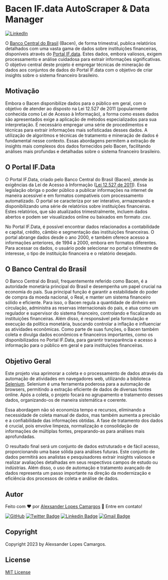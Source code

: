 # Bacen IF.data AutoScraper & Data Manager

[![LinkedIn](https://img.shields.io/badge/%40alexcamargos-230A66C2?style=social&logo=LinkedIn&label=LinkedIn&color=white)](https://www.linkedin.com/in/alexcamargos)

O [Banco Central do Brasil](https://www.bcb.gov.br/) (Bacen), de forma trimestral, publica relatórios detalhados com uma vasta gama de dados sobre instituições financeiras, disponíveis através do [Portal IF.data](https://www3.bcb.gov.br/ifdata/). Estes dados, embora valiosos, exigem processamento e análise cuidadosa para extrair informações significativas. O objetivo central deste projeto é empregar técnicas de mineração de dados aos conjuntos de dados do Portal IF.data com o objetivo de criar insights sobre o sistema financeiro brasileiro.

## Motivação

Embora o Bacen disponibilize dados para o público em geral, com o objetivo de atender ao disposto na Lei 12.527 de 2011 (popularmente conhecida como Lei de Acesso à Informação), a forma como esses dados são apresentados exige a aplicação de métodos especializados para sua interpretação. É necessário empregar uma série de procedimentos e técnicas para extrair informações mais sofisticadas desses dados. A utilização de algoritmos e técnicas de tratamento e mineração de dados é fundamental nesse contexto. Essas abordagens permitem a extração de insights mais complexos dos dados fornecidos pelo Bacen, facilitando análises mais profundas e detalhadas sobre o sistema financeiro brasileiro.

## O Portal IF.Data

O Portal IF.Data, criado pelo Banco Central do Brasil (Bacen), atende às exigências da Lei de Acesso à Informação ([Lei 12.527 de 2011](https://www.planalto.gov.br/ccivil_03/_ato2011-2014/2011/lei/l12527.htm)). Essa legislação obriga o poder público a publicar informações na internet de maneira acessível e em formatos compatíveis com processamento automatizado. O portal se caracteriza por ser interativo, armazenando e disponibilizando uma série de relatórios sobre instituições financeiras. Estes relatórios, que são atualizados trimestralmente, incluem dados abertos e podem ser visualizados online ou baixados em formato .csv.

No Portal IF.Data, é possível encontrar dados relacionados a contabilidade e capital, crédito, câmbio e segmentação das instituições financeiras. O portal abrange dados desde o ano 2000, e também oferece acesso a informações anteriores, de 1994 a 2000, embora em formatos diferentes. Para acessar os dados, o usuário pode selecionar no portal o trimestre de interesse, o tipo de instituição financeira e o relatório desejado.

## O Banco Central do Brasil

O Banco Central do Brasil, frequentemente referido como Bacen, é a autoridade monetária principal do Brasil e desempenha um papel crucial na economia do país. Sua principal função é garantir a estabilidade do poder de compra da moeda nacional, o Real, e manter um sistema financeiro sólido e eficiente. Para isso, o Bacen regula a quantidade de dinheiro em circulação, administra as reservas internacionais do país, e atua como um regulador e supervisor do sistema financeiro, controlando e fiscalizando as instituições financeiras. Além disso, é responsável pela formulação e execução da política monetária, buscando controlar a inflação e influenciar as atividades econômicas. Como parte de suas funções, o Bacen também coleta e divulga dados econômicos e financeiros importantes, como os disponibilizados no Portal IF.Data, para garantir transparência e acesso à informação para o público em geral e para instituições financeiras.

## Objetivo Geral

Este projeto visa aprimorar a coleta e o processamento de dados através da automação de atividades em navegadores web, utilizando a biblioteca [Selenium](https://www.selenium.dev). Selenium é uma ferramenta poderosa para a automação de browsers, permitindo a extração eficiente de dados de diversas fontes online. Após a coleta, o projeto focará no agrupamento e tratamento desses dados, organizando-os de maneira sistemática e coerente. 

Essa abordagem não só economiza tempo e recursos, eliminando a necessidade de coleta manual de dados, mas também aumenta a precisão e a confiabilidade das informações obtidas. A fase de tratamento dos dados é crucial, pois envolve limpeza, normalização e consolidação de informações de múltiplas fontes, preparando-as para análises mais aprofundadas.

O resultado final será um conjunto de dados estruturado e de fácil acesso, proporcionando uma base sólida para análises futuras. Este conjunto de dados permitirá aos analistas e pesquisadores extrair insights valiosos e realizar avaliações detalhadas em seus respectivos campos de estudo ou indústrias. Além disso, o uso de automação e tratamento avançado de dados representa um passo importante na direção da modernização e eficiência dos processos de coleta e análise de dados.

## Autor

Feito com :heart: por [Alexsander Lopes Camargos](https://github.com/alexcamargos) :wave: Entre em contato!

[![GitHub](https://img.shields.io/badge/-AlexCamargos-1ca0f1?style=flat-square&labelColor=1ca0f1&logo=github&logoColor=white&link=https://github.com/alexcamargos)](https://github.com/alexcamargos)
[![Twitter Badge](https://img.shields.io/badge/-@alcamargos-1ca0f1?style=flat-square&labelColor=1ca0f1&logo=twitter&logoColor=white&link=https://twitter.com/alcamargos)](https://twitter.com/alcamargos)
[![Linkedin Badge](https://img.shields.io/badge/-alexcamargos-1ca0f1?style=flat-square&logo=Linkedin&logoColor=white&link=https://www.linkedin.com/in/alexcamargos/)](https://www.linkedin.com/in/alexcamargos/)
[![Gmail Badge](https://img.shields.io/badge/-alcamargos@vivaldi.net-1ca0f1?style=flat-square&labelColor=1ca0f1&logo=Gmail&logoColor=white&link=mailto:alcamargos@vivaldi.net)](mailto:alcamargos@vivaldi.net)

## Copyright

Copyright 2023 by Alexsander Lopes Camargos.

## License

[MIT License](LICENSE)
